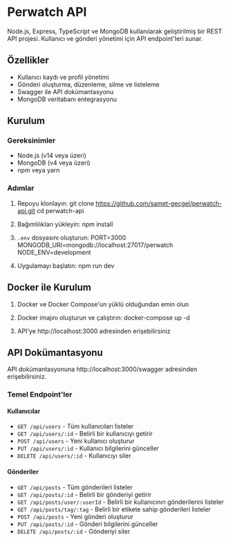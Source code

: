 # Perwatch API

Node.js, Express, TypeScript ve MongoDB kullanılarak geliştirilmiş bir REST API projesi. Kullanıcı ve gönderi yönetimi için API endpoint'leri sunar.

## Özellikler

- Kullanıcı kaydı ve profil yönetimi
- Gönderi oluşturma, düzenleme, silme ve listeleme
- Swagger ile API dokümantasyonu
- MongoDB veritabanı entegrasyonu

## Kurulum

### Gereksinimler

- Node.js (v14 veya üzeri)
- MongoDB (v4 veya üzeri)
- npm veya yarn

### Adımlar

1. Repoyu klonlayın:
   git clone https://github.com/samet-gecgel/perwatch-api.git
   cd perwatch-api

2. Bağımlılıkları yükleyin:
   npm install

3. `.env` dosyasını oluşturun:
   PORT=3000
   MONGODB_URI=mongodb://localhost:27017/perwatch
   NODE_ENV=development

4. Uygulamayı başlatın:
   npm run dev

## Docker ile Kurulum

1. Docker ve Docker Compose'un yüklü olduğundan emin olun

2. Docker imajını oluşturun ve çalıştırın:
   docker-compose up -d

3. API'ye http://localhost:3000 adresinden erişebilirsiniz

## API Dokümantasyonu

API dokümantasyonuna http://localhost:3000/swagger adresinden erişebilirsiniz.

### Temel Endpoint'ler

#### Kullanıcılar

- `GET /api/users` - Tüm kullanıcıları listeler
- `GET /api/users/:id` - Belirli bir kullanıcıyı getirir
- `POST /api/users` - Yeni kullanıcı oluşturur
- `PUT /api/users/:id` - Kullanıcı bilgilerini günceller
- `DELETE /api/users/:id` - Kullanıcıyı siler

#### Gönderiler

- `GET /api/posts` - Tüm gönderileri listeler
- `GET /api/posts/:id` - Belirli bir gönderiyi getirir
- `GET /api/posts/user/:userId` - Belirli bir kullanıcının gönderilerini listeler
- `GET /api/posts/tag/:tag` - Belirli bir etikete sahip gönderileri listeler
- `POST /api/posts` - Yeni gönderi oluşturur
- `PUT /api/posts/:id` - Gönderi bilgilerini günceller
- `DELETE /api/posts/:id` - Gönderiyi siler
